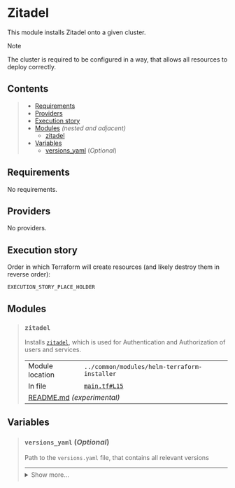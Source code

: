 # Zitadel

This module installs Zitadel onto a given cluster.

> [!NOTE]
> The cluster is required to be configured in a way, that allows all resources to deploy correctly.
## Contents

<blockquote>

- [Requirements](#requirements)
- [Providers](#providers)
- [Execution story](#execution-story)
- [Modules](#modules) _(nested and adjacent)_
  - [zitadel](#zitadel)
- [Variables](#variables)
  - [versions_yaml](#versions_yaml-optional) (*Optional*)
</blockquote>

## Requirements

No requirements.

## Providers

No providers.

## Execution story

Order in which Terraform will create resources (and likely destroy them in reverse order):
```
EXECUTION_STORY_PLACE_HOLDER
```

## Modules
<blockquote>

### `zitadel`
Installs [`zitadel`](https://zitadel.com/), which is used for Authentication and Authorization of users and services.
  <table>
    <tr>
      <td>Module location</td>
      <td><code>../common/modules/helm-terraform-installer</code></td>
    </tr>
    <tr>
      <td>In file</td>
      <td><a href="./main.tf#L15"><code>main.tf#L15</code></a></td>
    </tr>
    <tr>
      <td colspan="2"><a href="../common/modules/helm-terraform-installer/README.md">README.md</a> <em>(experimental)</em></td>
    </tr>
  </table>
</blockquote>



## Variables
<blockquote>

### `versions_yaml` (*Optional*)
Path to the `versions.yaml` file, that contains all relevant versions

<details style="border-top-color: inherit; border-top-width: 0.1em; border-top-style: solid; padding-top: 0.5em; padding-bottom: 0.5em;">
  <summary>Show more...</summary>

  **Type**:
  ```hcl
  string
  ```
  **Default**:
  ```json
  "../../versions.yaml"
  ```
  In file: <a href="./variables.tf#L1"><code>variables.tf#L1</code></a>

</details>
</blockquote>
